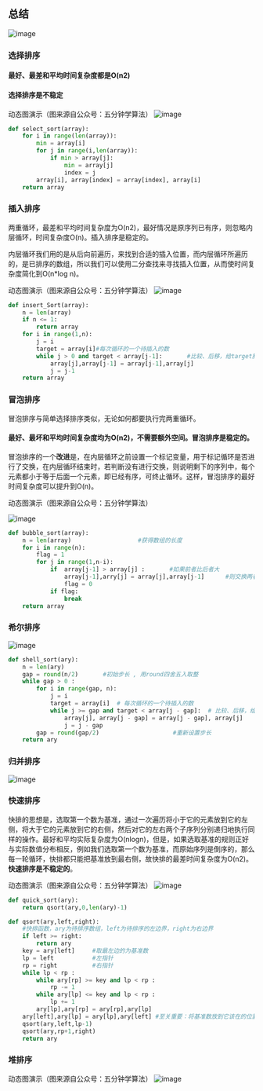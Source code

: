 ## 总结

![image](https://github.com/YamatoSaicou/Kancolle-wallpaer/blob/master/gif/paixu.png)

### 选择排序

#### 最好、最差和平均时间复杂度都是O(n2)
#### 选择排序是不稳定

动态图演示（图来源自公众号：五分钟学算法）
![image](https://github.com/YamatoSaicou/Kancolle-wallpaer/blob/master/gif/xuanze.gif)

```python
def select_sort(array):
    for i in range(len(array)):
        min = array[i]
        for j in range(i,len(array)):
            if min > array[j]:
                min = array[j]
                index = j
        array[i], array[index] = array[index], array[i]
    return array
```

### 插入排序

两重循环，最差和平均时间复杂度为O(n2)，最好情况是原序列已有序，则忽略内层循环，时间复杂度O(n)。插入排序是稳定的。

内层循环我们用的是从后向前遍历，来找到合适的插入位置，而内层循环所遍历的，是已排序的数组，所以我们可以使用二分查找来寻找插入位置，从而使时间复杂度简化到O(n*log n)。

动态图演示（图来源自公众号：五分钟学算法）
![image](https://github.com/YamatoSaicou/Kancolle-wallpaer/blob/master/gif/charu.gif)
```python
def insert_Sort(array):
    n = len(array)
    if n <= 1:
        return array
    for i in range(1,n):
        j = i
        target = array[i]#每次循环的一个待插入的数
        while j > 0 and target < array[j-1]:       #比较、后移，给target腾位置
            array[j],array[j-1] = array[j-1],array[j]
            j = j-1
    return array
```
### 冒泡排序

冒泡排序与简单选择排序类似，无论如何都要执行完两重循环。
#### 最好、最坏和平均时间复杂度均为O(n2)，不需要额外空间。冒泡排序是稳定的。

冒泡排序的一个**改进**是，在内层循环之前设置一个标记变量，用于标记循环是否进行了交换，在内层循环结束时，若判断没有进行交换，则说明剩下的序列中，每个元素都小于等于后面一个元素，即已经有序，可终止循环。这样，冒泡排序的最好时间复杂度可以提升到O(n)。

动态图演示（图来源自公众号：五分钟学算法）

![image](https://github.com/YamatoSaicou/Kancolle-wallpaer/blob/master/gif/maopao.gif)
```python
def bubble_sort(array):
    n = len(array)                   #获得数组的长度
    for i in range(n):
        flag = 1
        for j in range(1,n-i):
            if  array[j-1] > array[j] :       #如果前者比后者大
                array[j-1],arry[j] = array[j],array[j-1]      #则交换两者
                flag = 0
            if flag:
                break
    return array
```

### 希尔排序

![image](https://github.com/YamatoSaicou/Kancolle-wallpaer/blob/master/gif/%E5%B8%8C%E5%B0%94.gif)
```python
def shell_sort(ary):
    n = len(ary)
    gap = round(n/2)       #初始步长 , 用round四舍五入取整
    while gap > 0 :
        for i in range(gap, n):
            j = i
            target = array[i]  # 每次循环的一个待插入的数
            while j >= gap and target < array[j - gap]:  # 比较、后移，给target腾位置
                array[j], array[j - gap] = array[j - gap], array[j]
                j = j - gap
        gap = round(gap/2)                     #重新设置步长
    return ary
```

### 归并排序

![image](https://github.com/YamatoSaicou/Kancolle-wallpaer/blob/master/gif/%E5%BD%92%E5%B9%B6.gif)

### 快速排序

快排的思想是，选取第一个数为基准，通过一次遍历将小于它的元素放到它的左侧，将大于它的元素放到它的右侧，然后对它的左右两个子序列分别递归地执行同样的操作。最好和平均实际复杂度为O(nlogn)，但是，如果选取基准的规则正好与实际数值分布相反，例如我们选取第一个数为基准，而原始序列是倒序的，那么每一轮循环，快排都只能把基准放到最右侧，故快排的最差时间复杂度为O(n2)。**快速排序是不稳定的**。

动态图演示（图来源自公众号：五分钟学算法）
![image](https://github.com/YamatoSaicou/Kancolle-wallpaer/blob/master/gif/kuaipai.gif)
```python
def quick_sort(ary):
    return qsort(ary,0,len(ary)-1)

def qsort(ary,left,right):
    #快排函数，ary为待排序数组，left为待排序的左边界，right为右边界
    if left >= right:
        return ary
    key = ary[left]     #取最左边的为基准数
    lp = left           #左指针
    rp = right          #右指针
    while lp < rp :
        while ary[rp] >= key and lp < rp :
            rp -= 1
        while ary[lp] <= key and lp < rp :
            lp += 1
        ary[lp],ary[rp] = ary[rp],ary[lp]
    ary[left],ary[lp] = ary[lp],ary[left] #至关重要：将基准数放到它该在的位置，左右指针的中间
    qsort(ary,left,lp-1)
    qsort(ary,rp+1,right)
    return ary
```
### 堆排序

动态图演示（图来源自公众号：五分钟学算法）
![image](https://github.com/YamatoSaicou/Kancolle-wallpaer/blob/master/gif/duipai.gif)




